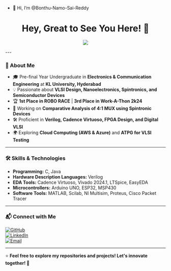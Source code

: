 - 👋 Hi, I’m @Bonthu-Namo-Sai-Reddy


 
<h1 align="center">Hey, Great to See You Here! 👋</h1>

<p align="center">
  <img src="https://readme-typing-svg.herokuapp.com?color=3498db&lines=Electronics+%26+VLSI+Enthusiast;Pre-Final+Year+ECE+Undergrad;Passionate+about+Nanoelectronics+%26+Semiconductors;Exploring+Spintronics+%26+Digital+VLSI" />
</p>
---



### 🚀 About Me
- 🎓 Pre-final Year Undergraduate in **Electronics & Communication Engineering** at **KL University, Hyderabad**  
- 💡 Passionate about **VLSI Design, Nanoelectronics, Spintronics, and Semiconductor Devices**  
- 🏆 **1st Place in ROBO RACE** | **3rd Place in Work-A-Thon 2k24**  
- 📡 Working on **Comparative Analysis of 4:1 MUX using Spintronic Devices**  
- 🛠️ Proficient in **Verilog, Cadence Virtuoso, FPGA Design, and Digital VLSI**  
- 🌍 Exploring **Cloud Computing (AWS & Azure)** and **ATPG for VLSI Testing**  

---

### 🛠️ Skills & Technologies  
- **Programming:** C, Java  
- **Hardware Description Languages:** Verilog  
- **EDA Tools:** Cadence Virtuoso, Vivado 2024.1, LTSpice, EasyEDA  
- **Microcontrollers:** Arduino UNO, ESP32, MSP430  
- **Software Tools:** MATLAB, Scilab, NI Multisim, Proteus, Cisco Packet Tracer  

---

### 📬 Connect with Me  
[![GitHub](https://img.shields.io/badge/GitHub-Bonthu--Namo--Sai--Reddy-181717?style=for-the-badge&logo=github)](https://github.com/Bonthu-Namo-Sai-Reddy)  
[![LinkedIn](https://img.shields.io/badge/LinkedIn-Bonthu%20Namo%20Sai%20Reddy-blue?style=for-the-badge&logo=linkedin)](https://www.linkedin.com/in/bonthu-namo-sai-reddy/)  
[![Email](https://img.shields.io/badge/Email-namosaireddy0211@gmail.com-red?style=for-the-badge&logo=gmail)](mailto:namosaireddy0211@gmail.com)  

---

⭐ **Feel free to explore my repositories and projects! Let's innovate together! 🚀**


<!---
Bonthu-Namo-Sai-Reddy/Bonthu-Namo-Sai-Reddy is a ✨ special ✨ repository because its `README.md` (this file) appears on your GitHub profile.
You can click the Preview link to take a look at your changes.
--->
